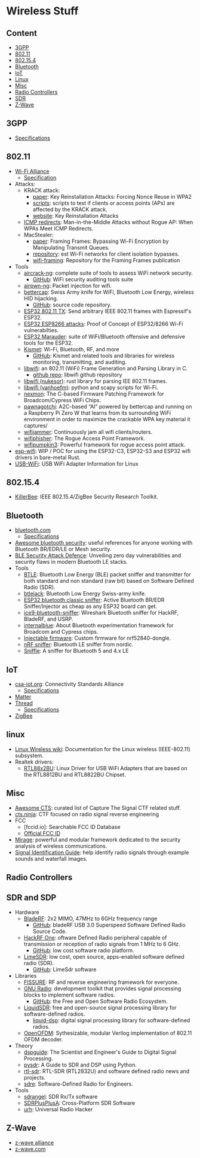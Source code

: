 # Wireless Stuff

## Content

* [3GPP](#3gpp)
* [802.11](#802.11)
* [802.15.4](#802.15.4)
* [Bluetooth](#bluetooth)
* [IoT](#iot)
* [Linux](#linux)
* [Misc](#Misc)
* [Radio Controllers](#radio-controllers)
* [SDR](#sdr-and-sdp)
* [Z-Wave](#z-wave)

## 3GPP

* [Specifications][71]

## 802.11

* [Wi-Fi Alliance][66]
  * [Specification][67]
* Attacks:
  * KRACK attack:
    * [paper][57]: Key Reinstallation Attacks: Forcing Nonce Reuse in WPA2
    * [scripts][58]: scripts to test if clients or access points (APs) are
      affected by the KRACK attack.
    * [website][56]: Key Reinstallation Attacks
  * [ICMP redirects][62]: Man-in-the-Middle Attacks without Rogue AP: When WPAs
    Meet ICMP Redirects.
  * MacStealer:
    * [paper][59]: Framing Frames: Bypassing Wi-Fi Encryption by Manipulating
      Transmit Queues.
    * [repository][61]: est Wi-Fi networks for client isolation bypasses.
    * [wifi-framing][60]: Repository for the Framing Frames publication
* Tools
  * [aircrack-ng][16]: complete suite of tools to assess WiFi network security.
    * [GitHub][17]: WiFi security auditing tools suite
  * [airpwn-ng][46]: Packet injection for wifi.
  * [bettercap][18]: Swiss Army knife for WiFi, Bluetooth Low Energy, wireless
    HID hijacking.
    * [GitHub][19]: source code repository.
  * [ESP32 802.11 TX][41]: Send arbitrary IEEE 802.11 frames with Espressif's
    ESP32.
  * [ESP32 ESP8266 attacks][38]: Proof of Concept of ESP32/8266 Wi-Fi
    vulnerabilties.
  * [ESP32 Marauder][43]: suite of WiFi/Bluetooth offensive and defensive tools
    for the ESP32.
  * [Kismet][14]: Wi-Fi, Bluetooth, RF, and more
    * [GitHub][15]: Kismet and related tools and libraries for wireless
      monitoring, transmitting, and auditing.
  * [libwifi][48]: an 802.11 (WiFi) Frame Generation and Parsing Library in C.
    * [github repo][47]: libwifi github repository
  * [libwifi (nukesor)][49]: rust library for parsing IEE 802.11 frames.
  * [libwifi (vanhoefm)][50]: python and scapy scripts for Wi-Fi.
  * [nexmon][20]: The C-based Firmware Patching Framework for Broadcom/Cypress
    WiFi Chips.
  * [pawnagotchi][42]:  A2C-based “AI” powered by bettercap and running on a
    Raspberry Pi Zero W that learns from its surrounding WiFi environment in
    order to maximize the crackable WPA key material it captures/
  * [wifijammer][28]: Continuously jam all wifi clients/routers.
  * [wifiphisher][27]: The Rogue Access Point Framework.
  * [wifipumpkin3][29]: Powerful framework for rogue access point attack.
* [esp-wifi][45]: WIP / POC for using the ESP32-C3, ESP32-S3 and ESP32 wifi
  drivers in bare-metal Rust.
* [USB-WiFi][24]: USB WiFi Adapter Information for Linux

## 802.15.4

* [KillerBee][31]: IEEE 802.15.4/ZigBee Security Research Toolkit.

## Bluetooth

* [bluetooth.com][69]
  * [Specifications][70]
* [Awesome bluetooth security][33]: useful references for anyone working with
  Bluetooth BR/EDR/LE or Mesh security.
* [BLE Security Attack Defence][34]: Unveiling zero day vulnerabilities and
  security flaws in modern Bluetooth LE stacks.
* Tools
  * [BTLE][52]: Bluetooth Low Energy (BLE) packet sniffer and transmitter for
    both standard and non standard (raw bit) based on Software Defined Radio
    (SDR).
  * [btlejack][44]: Bluetooth Low Energy Swiss-army knife.
  * [ESP32 bluetooth classic sniffer][37]: Active Bluetooth BR/EDR Sniffer/Injector
    as cheap as any ESP32 board can get.
  * [ice9-bluetooth-sniffer][51]: Wireshark Bluetooth sniffer for HackRF,
    BladeRF, and USRP.
  * [internalblue][26]: About Bluetooth experimentation framework for Broadcom
    and Cypress chips.
  * [Injectable firmware][35]: Custom firmware for nrf52840-dongle.
  * [nRF sniffer][40]: Bluetooth LE sniffer from nordic.
  * [Sniffle][21]: A sniffer for Bluetooth 5 and 4.x LE

## IoT

* [csa-iot.org][72]: Connectivity Standards Alliance
  * [Specifications][74]
* [Matter][73]
* [Thread][76]
  * [Specifications][77]
* [ZigBee][75]

## linux

* [Linux Wireless wiki][0]: Documentation for the Linux wireless (IEEE-802.11)
  subsystem.
* Realtek drivers:
  * [RTL88x2BU][25]: Linux Driver for USB WiFi Adapters that are based on the
    RTL8812BU and RTL8822BU Chipset.

## Misc

* [Awesome CTS][54]: curated list of Capture The Signal CTF related stuff.
* [cts.ninja][39]: CTF focused on radio signal reverse engineering
* FCC
  * [fccid.io]: Searchable FCC ID Database
  * [Official FCC ID][63] 
* [Mirage][36]: powerful and modular framework dedicated to the security
  analysis of wireless communications.
* [Signal Identification Guide][55]: help identify radio signals through example
  sounds and waterfall images.

## Radio Controllers

## SDR and SDP

* Hardware
  * [BladeRF][1]: 2x2 MIMO, 47MHz to 6GHz frequency range
    * [GitHub][2]: bladeRF USB 3.0 Superspeed Software Defined Radio Source
      Code.
  * [HackRF One][5]: oftware Defined Radio peripheral capable of transmission or
    reception of radio signals from 1 MHz to 6 GHz.
    * [GitHub][6]: low cost software radio platform.
  * [LimeSDR][3]: low cost, open source, apps-enabled software defined radio (SDR).
    * [GitHub][4]: LimeSdr software
* Libraries
  * [FISSURE][53]: RF and reverse engineering framework for everyone.
  * [GNU Radio][10]: development toolkit that provides signal processing blocks
    to implement software radios.
    * [GitHub][11]: the Free and Open Software Radio Ecosystem.
  * [LiquidSDR][12]: free and open-source signal processing library for
    software-defined radios.
    * [liquid-dsp][13]: digital signal processing library for software-defined
      radios.
  * [OpenOFDM][30]: Sythesizable, modular Verilog implementation of 802.11 OFDM
    decoder.
* Theory
  * [dspguide][23]: The Scientist and Engineer's Guide to Digital Signal
    Processing.
  * [pysdr][22]: A Guide to SDR and DSP using Python.
  * [rtl-sdr][65]: RTL-SDR (RTL2832U) and software defined radio news and
    projects.
  * [sdre][30]: Software-Defined Radio for Engineers.
* Tools
  * [sdrangel][8]: SDR Rx/Tx software
  * [SDRPlusPlusA][7]: Cross-Platform SDR Software
  * [urh][9]: Universal Radio Hacker

## Z-Wave

* [z-wave alliance][68]
* [z-wave.com][67]


[0]: https://wireless.wiki.kernel.org/
[1]: https://www.nuand.com/bladerf-2-0-micro/
[2]: https://github.com/Nuand/bladeRF
[3]: https://limemicro.com/products/boards/limesdr/
[4]: https://github.com/myriadrf
[5]: https://greatscottgadgets.com/hackrf/one/
[6]: https://github.com/greatscottgadgets/hackrf
[7]: https://github.com/AlexandreRouma/SDRPlusPlus
[8]: https://github.com/f4exb/sdrangel
[9]: https://github.com/jopohl/urh
[10]: https://www.gnuradio.org/
[11]: https://github.com/gnuradio/gnuradio
[12]: https://liquidsdr.org/
[13]: https://github.com/jgaeddert/liquid-dsp
[14]: https://www.kismetwireless.net/
[15]: https://github.com/kismetwireless
[16]: https://www.aircrack-ng.org/
[17]: https://github.com/aircrack-ng/aircrack-ng
[18]: https://www.bettercap.org/
[19]: https://github.com/bettercap/bettercap
[20]: https://github.com/seemoo-lab/nexmon
[21]: https://github.com/nccgroup/Sniffle
[22]: https://pysdr.org/
[23]: http://www.dspguide.com/
[24]: https://github.com/morrownr/USB-WiFi
[25]: https://github.com/morrownr/88x2bu
[26]: https://github.com/seemoo-lab/internalblue
[27]: https://github.com/wifiphisher/wifiphisher
[28]: https://github.com/DanMcInerney/wifijammer
[29]: https://github.com/P0cL4bs/wifipumpkin3
[30]: https://www.analog.com/en/education/education-library/software-defined-radio-for-engineers.html
[31]: https://github.com/jhshi/openofdm
[32]: https://github.com/riverloopsec/killerbee
[33]: https://github.com/engn33r/awesome-bluetooth-security
[34]: https://github.com/Charmve/BLE-Security-Attack-Defence
[35]: https://github.com/RCayre/injectable-firmware
[36]: https://github.com/RCayre/mirage
[37]: https://github.com/Matheus-Garbelini/esp32_bluetooth_classic_sniffer
[38]: https://github.com/Matheus-Garbelini/esp32_esp8266_attacks
[39]: https://cts.ninja/
[40]: https://infocenter.nordicsemi.com/index.jsp?topic=%2Fug_sniffer_ble%2FUG%2Fsniffer_ble%2Fintro.html
[41]: https://github.com/Jeija/esp32-80211-tx
[42]: https://pwnagotchi.ai/
[43]: https://github.com/justcallmekoko/ESP32Marauder
[44]: https://github.com/virtualabs/btlejack
[45]: https://github.com/esp-rs/esp-wifi
[46]: https://github.com/ICSec/airpwn-ng
[47]: https://github.com/libwifi/libwifi
[48]: https://libwifi.so/
[49]: https://github.com/Nukesor/libwifi
[50]: https://github.com/vanhoefm/libwifi
[51]: https://github.com/mikeryan/ice9-bluetooth-sniffer
[52]: https://github.com/JiaoXianjun/BTLE
[53]: https://github.com/ainfosec/FISSURE
[54]: https://github.com/BlackVS/Awesome-CTS
[55]: https://www.sigidwiki.com/wiki/Signal_Identification_Guide
[56]: https://www.krackattacks.com
[57]: https://papers.mathyvanhoef.com/ccs2017.pdf
[58]: https://github.com/vanhoefm/krackattacks-scripts
[59]: https://papers.mathyvanhoef.com/usenix2023-wifi.pdf
[60]: https://github.com/domienschepers/wifi-framing
[61]: https://github.com/vanhoefm/macstealer
[62]: https://csis.gmu.edu/ksun/publications/WiFi_Interception_SP23.pdf
[63]: https://www.fcc.gov/oet/ea/fccid
[64]: https://fccid.io
[65]: https://www.rtl-sdr.com
[66]: https://www.wi-fi.org
[67]: https://www.wi-fi.org/discover-wi-fi/specifications
[68]: https://z-wavealliance.org
[69]: https://www.bluetooth.com
[70]: https://www.bluetooth.com/specifications/specs/
[71]: https://www.3gpp.org/specifications-technologies
[72]: https://csa-iot.org
[73]: https://csa-iot.org/all-solutions/matter/
[74]: https://csa-iot.org/developer-resource/specifications-download-request/
[75]: https://csa-iot.org/all-solutions/zigbee/
[76]: https://www.threadgroup.org
[77]: https://www.threadgroup.org/support#specifications
